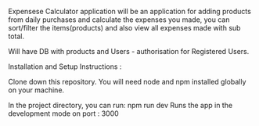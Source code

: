 
Expensese Calculator application will be an application for adding products from daily purchases and calculate the expenses you made, you can sort/filter the items(products) and also view all expenses made with sub total.

Will have DB with products and Users - authorisation for Registered Users.

Installation and Setup Instructions :

Clone down this repository. You will need node and npm installed globally on your machine. 

In the project directory, you can run:
npm run dev
Runs the app in the development mode on port : 3000 




